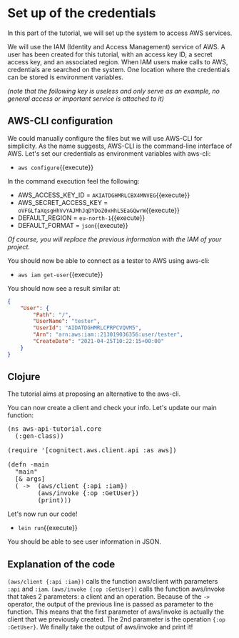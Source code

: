 # Set up of the credentials
In this part of the tutorial, we will set up the system to access AWS services. 

We will use the IAM (Identity and Access Management) service of AWS. A user has been created for this tutorial, with an access key ID, a secret access key, and an associated region. When IAM users make calls to AWS, credentials are searched on the system. One location where the credentials can be stored is environment variables. 

_(note that the following key is useless and only serve as an example, no general access or important service is attached to it)_

## AWS-CLI configuration

We could manually configure the files but we will use AWS-CLI for simplicity. As the name suggests, AWS-CLI is the command-line interface of AWS. Let's set our credentials as environment variables with aws-cli:

- `aws configure`{{execute}}

In the command execution feel the following:
- AWS_ACCESS_KEY_ID = `AKIATDGHMRLCBX4MNVEG`{{execute}}
- AWS_SECRET_ACCESS_KEY = `oVFGLfaXqsgHhVvYAJMhJqDYDoZ0xHhL5EaGQwrW`{{execute}}
- DEFAULT_REGION = `eu-north-1`{{execute}}
- DEFAULT_FORMAT = `json`{{execute}}

_Of course, you will replace the previous information with the IAM of your project._

You should now be able to connect as a tester to AWS using aws-cli:
- `aws iam get-user`{{execute}}

You should now see a result similar at:
```json
{
    "User": {
        "Path": "/",
        "UserName": "tester",
        "UserId": "AIDATDGHMRLCPRPCVQVM5",
        "Arn": "arn:aws:iam::213019036356:user/tester",
        "CreateDate": "2021-04-25T10:22:15+00:00"
    }
}
```

## Clojure

The tutorial aims at proposing an alternative to the aws-cli. 

You can now create a client and check your info. Let's update our main function: 


<pre class="file" data-filename="aws-api-tutorial/src/aws_api_tutorial/core.clj" 
    data-target="replace">
(ns aws-api-tutorial.core
  (:gen-class))

(require '[cognitect.aws.client.api :as aws])

(defn -main 
  "main"
  [& args]
  ( ->  (aws/client {:api :iam})
        (aws/invoke {:op :GetUser})
        (print)))
</pre>

Let's now run our code! 

- `lein run`{{execute}}

You should be able to see user information in JSON.

## Explanation of the code

`(aws/client {:api :iam})` calls the function aws/client with parameters `:api` and `:iam`. 
`(aws/invoke {:op :GetUser})` calls the function aws/invoke that takes 2 parameters: a client and an operation. Because of the `->` operator, the output of the previous line is passed as parameter to the function. This means that the first parameter of aws/invoke is actually the client that we previously created. The 2nd parameter is the operation `{:op :GetUser}`. We finally take the output of aws/invoke and print it! 